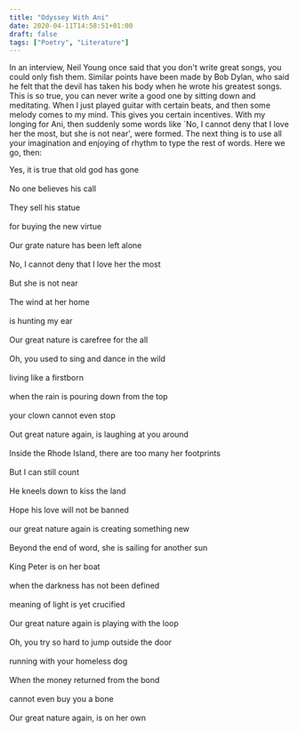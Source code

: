 ```yaml
---
title: "Odyssey With Ani"
date: 2020-04-11T14:58:51+01:00
draft: false
tags: ["Poetry", "Literature"]
---
```


In an interview, Neil Young once said that you don't write great songs, you could only fish them. Similar points have been made by Bob Dylan, who said he felt that the devil has taken his body when he wrote his greatest songs. This is so true, you can never write a good one by sitting down and meditating. When I just played guitar with certain beats, and then some melody comes to my mind. This gives you certain incentives. With my longing for Ani, then suddenly some words like `No, I cannot deny that I love her the most, but she is not near', were formed. The next thing is to use all your imagination and enjoying of rhythm to type the rest of words. Here we go, then:

<p style="text-align:left">
Yes, it is true that old god has gone<br>
<br>
No one believes his call<br>
<br>
They sell his statue<br>
<br>
for buying the new virtue<br>
<br>
Our grate nature has been left alone<br>
<br>
No, I cannot deny that I love her the most<br>
<br>
But she is not near<br>
<br>
The wind at her home<br>
<br>
is hunting my ear<br>
<br>
Our great nature is carefree for the all<br>
<br>
Oh, you used to sing and dance in the wild<br>
<br>
living like a firstborn<br>
<br>
when the rain is pouring down from the top<br>
<br>
your clown cannot even stop<br>
<br>
Out great nature again, is laughing at you around<br>
<br>
Inside the Rhode Island, there are too many her footprints<br>
<br>
But I can still count<br>
<br>
He kneels down to kiss the land<br>
<br>
Hope his love will not be banned<br>
<br>
our great nature again is creating something new<br>
<br>
Beyond the end of word, she is sailing for another sun<br>
<br>
King Peter is on her boat<br>
<br>
when the darkness has not been defined<br>
<br>
meaning of light is yet crucified<br>
<br>
Our great nature again is playing with the loop<br>
<br>
Oh, you try so hard to jump outside the door<br>
<br>
running with your homeless dog<br>
<br>
When the money returned from the bond<br>
<br>
cannot even buy you a bone<br>
<br>
Our great nature again, is on her own<br>
<br>
